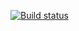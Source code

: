 [![Build status](https://ci.appveyor.com/api/projects/status/irjk31denowj1vfk?svg=true)](https://ci.appveyor.com/project/AlexeySuchkov/qa-carddelivery)


